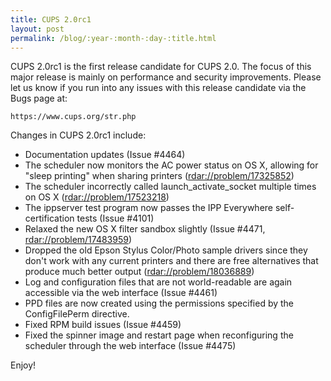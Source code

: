 ```yaml
---
title: CUPS 2.0rc1
layout: post
permalink: /blog/:year-:month-:day-:title.html
---
```


CUPS 2.0rc1 is the first release candidate for CUPS 2.0. The focus of this major release is mainly on performance and security improvements. Please let us know if you run into any issues with this release candidate via the Bugs page at:

    https://www.cups.org/str.php

Changes in CUPS 2.0rc1 include:

- Documentation updates (Issue #4464)
- The scheduler now monitors the AC power status on OS X, allowing for "sleep printing" when sharing printers (<rdar://problem/17325852>)
- The scheduler incorrectly called launch_activate_socket multiple times on OS X (<rdar://problem/17523218>)
- The ippserver test program now passes the IPP Everywhere self- certification tests (Issue #4101)
- Relaxed the new OS X filter sandbox slightly (Issue #4471, <rdar://problem/17483959>)
- Dropped the old Epson Stylus Color/Photo sample drivers since they don't work with any current printers and there are free alternatives that produce much better output (<rdar://problem/18036889>)
- Log and configuration files that are not world-readable are again accessible via the web interface (Issue #4461)
- PPD files are now created using the permissions specified by the ConfigFilePerm directive.
- Fixed RPM build issues (Issue #4459)
- Fixed the spinner image and restart page when reconfiguring the scheduler through the web interface (Issue #4475)

Enjoy!

